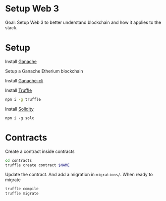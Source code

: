 # Setup Web 3

Goal: Setup Web 3 to better understand blockchain and how it applies to the stack.

# Setup

Install [Ganache](http://trufflesuite.com/ganache/)

Setup a Ganache Etherium blockchain

Install [Ganache-cli](https://www.npmjs.com/package/ganache-cli)

Install [Truffle](http://trufflesuite.com/index.html)

```sh
npm i -g truffle
```

Install [Solidity](https://docs.soliditylang.org/en/v0.8.10/)

```
npm i -g solc
```

# Contracts

Create a contract inside contracts

```sh
cd contracts
truffle create contract $NAME
```

Update the contract. And add a migration in `migrations/`. When ready to migrate

```sh
truffle compile
truffle migrate
```
